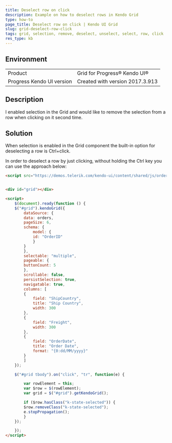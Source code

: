 ```yaml
---
title: Deselect row on click
description: Example on how to deselect rows in Kendo Grid
type: how-to
page_title: Deselect row on click | Kendo UI Grid
slug: grid-deselect-row-click
tags: grid, selection, remove, deselect, unselect, select, row, click
res_type: kb
---
```


## Environment
<table>
 <tr>
  <td>Product</td>
  <td>Grid for Progress® Kendo UI®</td>
 </tr>
 <tr>
  <td>Progress Kendo UI version</td>
  <td>Created with version 2017.3.913</td>
 </tr>
</table>

## Description

I enabled selection in the Grid and would like to remove the selection from a row when clicking on it second time.

## Solution

When selection is enabled in the Grid component the built-in option for deselecting a row is Ctrl+click. 

In order to deselect a row by just clicking, without holding the Ctrl key you can use the approach below:


```html
<script src="https://demos.telerik.com/kendo-ui/content/shared/js/orders.js"></script>


<div id="grid"></div>

<script>
    $(document).ready(function () {
    $("#grid").kendoGrid({
        dataSource: {
        data: orders,
        pageSize: 6,
        schema: {
            model: {
            id: "OrderID"
            }
        }
        },
        selectable: "multiple",
        pageable: {
        buttonCount: 5
        },
        scrollable: false,
        persistSelection: true,
        navigatable: true,
        columns: [
        {
            field: "ShipCountry",
            title: "Ship Country",
            width: 300
        },
        {
            field: "Freight",
            width: 300
        },
        {
            field: "OrderDate",
            title: "Order Date",
            format: "{0:dd/MM/yyyy}"
        }
        ]
    });

    $("#grid tbody").on("click", "tr", function(e) {

        var rowElement = this;
        var $row = $(rowElement);
        var grid = $("#grid").getKendoGrid();

        if ($row.hasClass("k-state-selected")) {
        $row.removeClass("k-state-selected");
        e.stopPropagation();
        }
    });

    });
</script> 
```